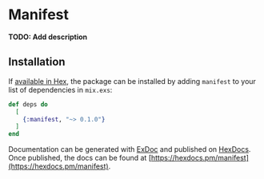 # Manifest

**TODO: Add description**

## Installation

If [available in Hex](https://hex.pm/docs/publish), the package can be installed
by adding `manifest` to your list of dependencies in `mix.exs`:

```elixir
def deps do
  [
    {:manifest, "~> 0.1.0"}
  ]
end
```

Documentation can be generated with [ExDoc](https://github.com/elixir-lang/ex_doc)
and published on [HexDocs](https://hexdocs.pm). Once published, the docs can
be found at [https://hexdocs.pm/manifest](https://hexdocs.pm/manifest).

